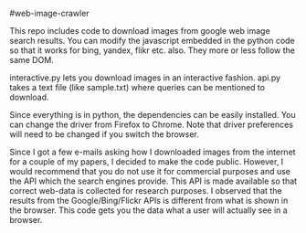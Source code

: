 #web-image-crawler

This repo includes code to download images from google web image search results. You can modify the javascript embedded in the python code so that it works for bing, yandex, flikr etc. also. They more or less follow the same DOM.

interactive.py lets you download images in an interactive fashion.
api.py takes a text file (like sample.txt) where queries can be mentioned to download.

Since everything is in python, the dependencies can be easily installed. You can change the driver from Firefox to Chrome. Note that driver preferences will need to be changed if you switch the browser.

Since I got a few e-mails asking how I downloaded images from the internet for a couple of my papers, I decided to make the code public. However, I would recommend that you do not use it for commercial purposes and use the API which the search engines provide. This API is made available so that correct web-data is collected for research purposes. I observed that the results from the Google/Bing/Flickr APIs is different from what is shown in the browser. This code gets you the data what a user will actually see in a browser.